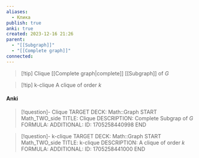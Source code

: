 ```yaml
---
aliases:
  - Клика
publish: true
anki: true
created: 2023-12-16 21:26
parent:
  - "[[Subgraph]]"
  - "[[Complete graph]]"
connected:
---
```


> [!tip] Сlique
> [[Complete graph|complete]] [[Subgraph]] of $G$

> [!tip] k-clique
> A clique of order $k$



#### Anki
> [!question]- Сlique
TARGET DECK: Math::Graph
START
Math_TWO_side
TITLE: Сlique
DESCRIPTION: Complete  Subgrap of $G$
FORMULA: 
ADDITIONAL:
ID: 1705258440998
END

> [!question]- k-clique
TARGET DECK: Math::Graph
START
Math_TWO_side
TITLE: k-clique
DESCRIPTION: A clique of order $k$
FORMULA: 
ADDITIONAL:
ID: 1705258441000
END


























